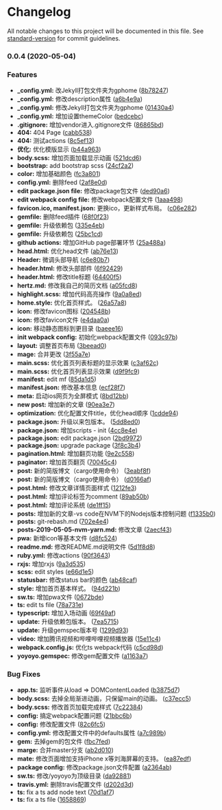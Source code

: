 # Changelog

All notable changes to this project will be documented in this file. See [standard-version](https://github.com/conventional-changelog/standard-version) for commit guidelines.

### 0.0.4 (2020-05-04)


### Features

* **_config.yml:** 改Jekyll打包文件夹为gphome ([8b78247](https://github.com/zhanghecool/yoyoyo/commit/8b7824752a828d939ad5b87304c396d938fd30b2))
* **_config.yml:** 修改description属性 ([a6b4e9a](https://github.com/zhanghecool/yoyoyo/commit/a6b4e9af1bf8a46236f6b4a28dd3ceafc3643d49))
* **_config.yml:** 修改Jekyll打包文件夹为gphome ([01430a4](https://github.com/zhanghecool/yoyoyo/commit/01430a448873ebe8ece720c6a2178c9484f570a4))
* **_config.yml:** 增加设置themeColor ([bedcebc](https://github.com/zhanghecool/yoyoyo/commit/bedcebc778312b99721d77130561857e0b70a3d6))
* **.gitignore:** 增加vendor进入.gitignore文件 ([86865bd](https://github.com/zhanghecool/yoyoyo/commit/86865bd4fcadefa2fa67d5d112d28d0c7dbf44ff))
* **404:** 404 Page ([cabb538](https://github.com/zhanghecool/yoyoyo/commit/cabb5380973c3ae1aeab62d2951e4f470567056e))
* **404:** 测试actions ([8c5ef13](https://github.com/zhanghecool/yoyoyo/commit/8c5ef13fa4363c79ba2b33985009862f78bf31b8))
* **优化:** 优化模版显示 ([b44a963](https://github.com/zhanghecool/yoyoyo/commit/b44a963db1ec06524cde9ab83ab63d72617e7079))
* **body.scss:** 增加页面加载显示动画 ([521dcd6](https://github.com/zhanghecool/yoyoyo/commit/521dcd6e1cf8713251fed33ceb883eb480535439))
* **bootstrap:** add bootstrap scss ([24cf2a2](https://github.com/zhanghecool/yoyoyo/commit/24cf2a28975743f976c5b8e66626372cca1ce7fe))
* **color:** 增加基础颜色 ([fc3a801](https://github.com/zhanghecool/yoyoyo/commit/fc3a8011dcf1511a5ef169481027650750eb3d62))
* **config.yml:** 删除feed ([2af8e0d](https://github.com/zhanghecool/yoyoyo/commit/2af8e0d8a34164e412130334fbb3bbe9b727e0ce))
* **edit package.json file:** 修改package包文件 ([ded90a6](https://github.com/zhanghecool/yoyoyo/commit/ded90a630dfa241f706ebad37b62b60cc8cee464))
* **edit webpack config file:** 修改webpack配置文件 ([1aaa498](https://github.com/zhanghecool/yoyoyo/commit/1aaa4985b2dea969dab2658ec08f82a33e7cb589))
* **favicon.ico, manifest.json:** 更换ico，更新样式布局。 ([c06e282](https://github.com/zhanghecool/yoyoyo/commit/c06e282ecc6a73a501e40b19fa53d6487e69c496))
* **gemfile:** 删除feed插件 ([68f0f23](https://github.com/zhanghecool/yoyoyo/commit/68f0f239186ce7a770a02f7c2cbfe31c20392042))
* **gemfile:** 升级依赖包 ([335e4eb](https://github.com/zhanghecool/yoyoyo/commit/335e4eb88827e67cf7f29764b5e12d852e24a8f3))
* **gemfile:** 升级依赖包 ([25bc1cd](https://github.com/zhanghecool/yoyoyo/commit/25bc1cdb45587a49b5e46115d495079cba6c654b))
* **github actions:** 增加GitHub page部署环节 ([25a488a](https://github.com/zhanghecool/yoyoyo/commit/25a488a0fd9bea08157b47b3f612725005a47107))
* **head.html:** 优化head文件 ([ab76e13](https://github.com/zhanghecool/yoyoyo/commit/ab76e132e27e7c42b148cb434963359c4d7764fc))
* **Header:** 微调头部导航 ([c6e80b7](https://github.com/zhanghecool/yoyoyo/commit/c6e80b79543ef05d4f5cf54031a33cea816e1c72))
* **header.html:** 修改头部部件 ([6f92429](https://github.com/zhanghecool/yoyoyo/commit/6f92429df4896b875b4db678ae7f663740cfda87))
* **header.html:** 修改title标题 ([64400f5](https://github.com/zhanghecool/yoyoyo/commit/64400f5e771f4d84c1461dd791a684fb779e6636))
* **hertz.md:** 修改我自己的简历文档 ([a05fcd8](https://github.com/zhanghecool/yoyoyo/commit/a05fcd89c6cdf663cc2e3fcdf7e40bf6697cee0e))
* **highlight.scss:** 增加代码高亮操作 ([9a0a8ed](https://github.com/zhanghecool/yoyoyo/commit/9a0a8eda1eb0d6c0d1cd4ada5a7059f7504fd273))
* **home.style:** 优化首页样式。 ([26a57a8](https://github.com/zhanghecool/yoyoyo/commit/26a57a853fda4f84d651f6e277ba026b4e7e1008))
* **icon:** 修改favicon图标 ([204548b](https://github.com/zhanghecool/yoyoyo/commit/204548bd9f56860b3a2da49a34a0f3fbb78e73ef))
* **icon:** 修改favicon文件 ([e4daa0a](https://github.com/zhanghecool/yoyoyo/commit/e4daa0ae0590b6da36c469fc486bae6cb784480c))
* **icon:** 移动静态图标到更目录 ([baeee16](https://github.com/zhanghecool/yoyoyo/commit/baeee162438dcfe3374c6c152ce0fb660f56473d))
* **init webpack config:** 初始化webpack配置文件 ([093c97b](https://github.com/zhanghecool/yoyoyo/commit/093c97badc3354d3ea7dd94b22684903493775b7))
* **layout:** 调整首页布局 ([3beead0](https://github.com/zhanghecool/yoyoyo/commit/3beead05eda1897ebf2337a578235b9f6829f732))
* **mage:** 合并更改 ([3f55a7e](https://github.com/zhanghecool/yoyoyo/commit/3f55a7e8407405f7c0c3c1ec03838a359ac97f40))
* **main.scss:** 优化首页列表标题的显示效果 ([c3af62c](https://github.com/zhanghecool/yoyoyo/commit/c3af62cebcc2829e4606b99a8f267eda1a56a957))
* **main.scss:** 优化首页列表显示效果 ([d9f9fc9](https://github.com/zhanghecool/yoyoyo/commit/d9f9fc9fe0cb57af7d6e38e5634fd9a85d702aa5))
* **manifest:** edit mf ([85da1d5](https://github.com/zhanghecool/yoyoyo/commit/85da1d5b301bbc58196687325f5224648ef214af))
* **manifest.json:** 修改基本信息 ([ecf28f7](https://github.com/zhanghecool/yoyoyo/commit/ecf28f7db935451bdc62d1bc2c607f5611106489))
* **meta:** 启动ios网页为全屏模式 ([8bd12bb](https://github.com/zhanghecool/yoyoyo/commit/8bd12bb629407465a9e1702bf7eb44d166601df9))
* **new post:** 增加新的文章 ([90ea3e7](https://github.com/zhanghecool/yoyoyo/commit/90ea3e77a1d2d24dc2e516ae70c7adf7f69d1bdc))
* **optimization:** 优化配置文件title，优化head顺序 ([1cdde94](https://github.com/zhanghecool/yoyoyo/commit/1cdde94742051302613c330420e98e96a794987d))
* **package.json:** 升级以来包版本。 ([5dd8ed0](https://github.com/zhanghecool/yoyoyo/commit/5dd8ed0f985eefd935b5e29c0580f17e3fef7589))
* **package.json:** 增加scripts - init ([4cc8e4e](https://github.com/zhanghecool/yoyoyo/commit/4cc8e4eff7faa55f162422c2e6883dac295bdd24))
* **package.json:** edit package.json ([2bd9972](https://github.com/zhanghecool/yoyoyo/commit/2bd9972603fdd89e7acbd42608134195f5bcd3fe))
* **package.json:** upgrade package ([3f8c3b4](https://github.com/zhanghecool/yoyoyo/commit/3f8c3b420d858bd428d9ce420401ba547247ad73))
* **pagination.html:** 增加翻页功能 ([9e2c558](https://github.com/zhanghecool/yoyoyo/commit/9e2c5589a6bd95f82d47f361d8f709bf7bcdb7e9))
* **paginator:** 增加首页翻页 ([70045c4](https://github.com/zhanghecool/yoyoyo/commit/70045c4f970cf46be0d684010a939eea0c6dee99))
* **post:** 新的简版博文（cargo使用命令） ([3eabf8f](https://github.com/zhanghecool/yoyoyo/commit/3eabf8f6262a884e251e6169c0dab8c8487bd66f))
* **post:** 新的简版博文（cargo使用命令） ([d0166af](https://github.com/zhanghecool/yoyoyo/commit/d0166af6d6a020fa8f00c94410f348cd8241edf7))
* **post.html:** 修改文章详情页面样式 ([1212fe3](https://github.com/zhanghecool/yoyoyo/commit/1212fe34ba12070edc7c042d06b1ed5636b6cb94))
* **post.html:** 增加评论标签为comment ([89ab50b](https://github.com/zhanghecool/yoyoyo/commit/89ab50ba50203c6c77c494024e309509b4006f99))
* **post.html:** 增加评论系统 ([de1ff15](https://github.com/zhanghecool/yoyoyo/commit/de1ff15dcdb222cc6e2a99d8df0489fd82ae1b44))
* **posts:** 增加新的文章-vs code在NVM下的Nodejs版本控制问题 ([f1335b0](https://github.com/zhanghecool/yoyoyo/commit/f1335b051697b8751603b7c58d6a0186c5b77228))
* **posts:** git-rebash.md ([702e4e4](https://github.com/zhanghecool/yoyoyo/commit/702e4e45dfa07cff32f9667fea12c92ea6e8c127))
* **posts-2019-05-05-nvm-yarn.md:** 修改文章 ([2aecf43](https://github.com/zhanghecool/yoyoyo/commit/2aecf43fca4bd8064a105ae296048d07908ba97b))
* **pwa:** 新增icon等基本文件 ([d8fc524](https://github.com/zhanghecool/yoyoyo/commit/d8fc5243a381f12b2ed3abd66acbfce78147a8c2))
* **readme.md:** 修改README.md说明文件 ([5d1f8d8](https://github.com/zhanghecool/yoyoyo/commit/5d1f8d85d4094cbb452a38dab37982d08d4f758e))
* **ruby.yml:** 修改actions ([90f3643](https://github.com/zhanghecool/yoyoyo/commit/90f364351fa1792281f6b8bc1cc42d9e63a4c0f6))
* **rxjs:** 增加rxjs ([9a3d535](https://github.com/zhanghecool/yoyoyo/commit/9a3d535afe788e8d9a6413d865b313c4317a6674))
* **scss:** edit styles ([e66d1e5](https://github.com/zhanghecool/yoyoyo/commit/e66d1e51f314711d03d2fdc19efc6fac79432846))
* **statusbar:** 修改status bar的颜色 ([ab48caf](https://github.com/zhanghecool/yoyoyo/commit/ab48caf2751eb48ef0169f687dc244ed8200c30e))
* **style:** 增加首页基本样式。 ([94d221b](https://github.com/zhanghecool/yoyoyo/commit/94d221bf50a8209465621d909a212d187e9503e7))
* **sw.ts:** 增加pwa文件 ([0672bde](https://github.com/zhanghecool/yoyoyo/commit/0672bdef616d04f58e82250ace008b2d3f7d64fa))
* **ts:** edit ts file ([78a731e](https://github.com/zhanghecool/yoyoyo/commit/78a731e3e8fbc4376cc74ec8774591f294948830))
* **typescript:** 增加入场动画 ([69f49af](https://github.com/zhanghecool/yoyoyo/commit/69f49afc380c88ec001d91e5b37a95646a22a5bd))
* **update:** 升级依赖包版本。 ([7ea5715](https://github.com/zhanghecool/yoyoyo/commit/7ea5715cb70552a78275b55b21c33131ec9b50a0))
* **update:** 升级gemspec版本号 ([1299d93](https://github.com/zhanghecool/yoyoyo/commit/1299d93d6aee57f619d916b52d96739880cb98ab))
* **video:** 增加腾讯视频和哔哩哔哩视频播放器 ([15e11c4](https://github.com/zhanghecool/yoyoyo/commit/15e11c472df04ff650ea33cf221761ea318e12e3))
* **webpack.config.js:** 优化ts webpack代码 ([c5cd98d](https://github.com/zhanghecool/yoyoyo/commit/c5cd98d25b5a465a619441ca8a679c6fc69091aa))
* **yoyoyo.gemspec:** 修改gem配置文件 ([a1163a7](https://github.com/zhanghecool/yoyoyo/commit/a1163a78fea67aa65debdbeeb350f546ee5363fb))


### Bug Fixes

* **app.ts:** 监听事件从load => DOMContentLoaded ([b3875d7](https://github.com/zhanghecool/yoyoyo/commit/b3875d79ec225de9f0cda41f0ecc9c589e72500d))
* **body.scss:** 去掉全局渐进动画，只保留main的动画。 ([c37ecc5](https://github.com/zhanghecool/yoyoyo/commit/c37ecc5694c7dfa93084101f7954f89b6fea3590))
* **body.scss:** 修改首页加载完成样式 ([7c22384](https://github.com/zhanghecool/yoyoyo/commit/7c22384faee754e50d2f51cb1952bea9cc81cc99))
* **config:** 搞定webpack配置问题 ([21bbc6b](https://github.com/zhanghecool/yoyoyo/commit/21bbc6b3350561bc822c66ce4980d9802765e12f))
* **config:** 修改配置文件 ([82c6fc5](https://github.com/zhanghecool/yoyoyo/commit/82c6fc575afe0dd4745ff030e1a2fc4c97509cca))
* **config.yml:** 修改配置文件中的defaults属性 ([a7c989b](https://github.com/zhanghecool/yoyoyo/commit/a7c989b9f261e21f0185d99ba3201bba0e49b38e))
* **gem:** 去掉gem的包文件 ([fbc7fed](https://github.com/zhanghecool/yoyoyo/commit/fbc7fedc71285eab47f3823cbc423a5941eaf630))
* **marge:** 合并master分支 ([ab2d010](https://github.com/zhanghecool/yoyoyo/commit/ab2d010b3bec51503f584fe8cb0bba04e295e455))
* **mate:** 修改页面增加支持iPhone x等刘海屏幕的支持。 ([ea87edf](https://github.com/zhanghecool/yoyoyo/commit/ea87edfa7f351dec95c5796cb735aead95a22036))
* **package config:** 修改package.json文件配置 ([a2364ab](https://github.com/zhanghecool/yoyoyo/commit/a2364ab72cc26bd6263cf805d62225467b37499d))
* **sw.ts:** 修改/yoyoyo为顶级目录 ([da92881](https://github.com/zhanghecool/yoyoyo/commit/da928814b64b4107de1006d3fdc28634781753dd))
* **travis.yml:** 删除travis配置文件 ([d202d3d](https://github.com/zhanghecool/yoyoyo/commit/d202d3da98689cac74d406199854739458f661d4))
* **ts:** fix a ts add node text ([70d1af7](https://github.com/zhanghecool/yoyoyo/commit/70d1af7b3ebab490e25d372b45d8f9ddc271df7b))
* **ts:** fix a ts file ([1658869](https://github.com/zhanghecool/yoyoyo/commit/16588697f30b4ea9f5be57805b902eda33fb22a2))

